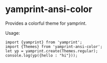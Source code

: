 
# yamprint-ansi-color
Provides a colorful theme for yamprint.

Usage: 

	import {yamprint} from 'yamprint';
	import {Themes} from 'yamprint-ansi-color';
	let yp = yamprint.create(Themes.regular);
	console.log(yp({hello : "hi"}));